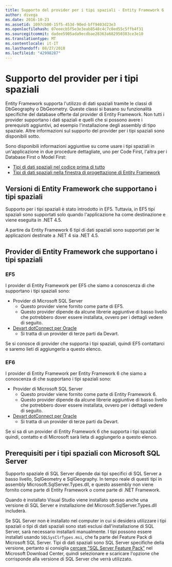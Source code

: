 ```yaml
---
title: Supporto del provider per i tipi spaziali - Entity Framework 6
author: divega
ms.date: 2016-10-23
ms.assetid: 1097cb00-15f5-453d-90ed-bff9403d23e3
ms.openlocfilehash: 07eeecb5f5e3e3eab8548c4c7c0ed55c5ffb4f31
ms.sourcegitcommit: dadee5905ada9ecdbae28363a682950383ce3e10
ms.translationtype: MT
ms.contentlocale: it-IT
ms.lasthandoff: 08/27/2018
ms.locfileid: "42998287"
---
```

# <a name="provider-support-for-spatial-types"></a>Supporto del provider per i tipi spaziali
Entity Framework supporta l'utilizzo di dati spaziali tramite le classi di DbGeography o DbGeometry. Queste classi si basano su funzionalità specifiche del database offerte dal provider di Entity Framework. Non tutti i provider supportano i dati spaziali e quelli che si possono avere i prerequisiti aggiuntivi, ad esempio l'installazione degli assembly di tipo spaziale. Altre informazioni sul supporto del provider per i tipi spaziali sono disponibili sotto.  

Sono disponibili informazioni aggiuntive su come usare i tipi spaziali in un'applicazione in due procedure dettagliate, uno per Code First, l'altra per i Database First o Model First:  

- [Tipi di dati spaziali nel codice prima di tutto](~/ef6/modeling/code-first/data-types/spatial.md)  
- [Tipi di dati spaziali nella finestra di progettazione di Entity Framework](~/ef6/modeling/designer/data-types/spatial.md)  

## <a name="ef-releases-that-support-spatial-types"></a>Versioni di Entity Framework che supportano i tipi spaziali  

Supporto per i tipi spaziali è stato introdotto in EF5. Tuttavia, in EF5 tipi spaziali sono supportati solo quando l'applicazione ha come destinazione e viene eseguita in .NET 4.5.  

A partire da Entity Framework 6 tipi di dati spaziali sono supportati per le applicazioni destinate a .NET 4 sia .NET 4.5.  

## <a name="ef-providers-that-support-spatial-types"></a>Provider di Entity Framework che supportano i tipi spaziali  

### <a name="ef5"></a>EF5  

I provider di Entity Framework per EF5 che siamo a conoscenza di che supportano i tipi spaziali sono:  

- Provider di Microsoft SQL Server  
    - Questo provider viene fornito come parte di EF5.  
    - Questo provider dipende da alcune librerie aggiuntive di basso livello che potrebbero dover essere installata, ovvero per i dettagli vedere di seguito.  
- [Devart dotConnect per Oracle](http://www.devart.com/dotconnect/oracle/)  
    - Si tratta di un provider di terze parti da Devart.  

Se si conosce di provider che supporta i tipi spaziali, quindi EF5 contattarci e saremo lieti di aggiungerlo a questo elenco.  

### <a name="ef6"></a>EF6  

I provider di Entity Framework per Entity Framework 6 che siamo a conoscenza di che supportano i tipi spaziali sono:  

- Provider di Microsoft SQL Server  
    - Questo provider viene fornito come parte di Entity Framework 6.  
    - Questo provider dipende da alcune librerie aggiuntive di basso livello che potrebbero dover essere installata, ovvero per i dettagli vedere di seguito.  
- [Devart dotConnect per Oracle](http://www.devart.com/dotconnect/oracle/)  
    - Si tratta di un provider di terze parti da Devart.  

Se si sa di un provider di Entity Framework 6 che supporta i tipi spaziali quindi, contatto e di Microsoft sarà lieta di aggiungerlo a questo elenco.  

## <a name="prerequisites-for-spatial-types-with-microsoft-sql-server"></a>Prerequisiti per i tipi spaziali con Microsoft SQL Server  

Supporto spaziale di SQL Server dipende dai tipi specifici di SQL Server a basso livello, SqlGeometry e SqlGeography. In tempo reale di questi tipi in assembly Microsoft.SqlServer.Types.dll, e questo assembly non viene fornito come parte di Entity Framework o come parte di .NET Framework.  

Quando è installato Visual Studio viene installato spesso anche una versione di SQL Server e installazione del Microsoft.SqlServer.Types.dll includerà.  

Se SQL Server non è installato nel computer in cui si desidera utilizzare i tipi spaziali o tipi di dati spaziali sono stati esclusi dall'installazione di SQL Server, sarà necessario installarli manualmente. I tipi possono essere installati usando `SQLSysClrTypes.msi`, che fa parte del Feature Pack di Microsoft SQL Server. Tipi di dati spaziali sono SQL Server specifiche della versione, pertanto si consiglia [cercare "SQL Server Feature Pack"](https://www.microsoft.com/en-us/search/result.aspx?q=sql+server+feature+pack) nel Microsoft Download Center, quindi selezionare e scaricare l'opzione che corrisponde alla versione di SQL Server che verrà utilizzato.
